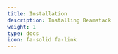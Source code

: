 ```yaml
---
title: Installation
description: Installing Beamstack
weight: 1
type: docs
icon: fa-solid fa-link
---
```

